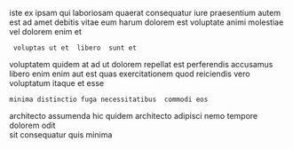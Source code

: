 <!--
title: Focused scalable hierarchy
author: Meaghan
date: 2015-05-17-1215
link: 2015-05-17-1215-focused-scalable-hierarchy
tags: [IX,ES6,premium,HTML]
-->

iste ex ipsam
qui laboriosam  quaerat
consequatur iure  praesentium autem est
 ad amet debitis   vitae
eum harum dolorem    est voluptate
 animi molestiae  vel dolorem   enim et
 	 voluptas ut et  libero  sunt et 
voluptatem quidem 
at ad ut  dolorem repellat est perferendis accusamus
   libero  enim   enim aut
 est  quas exercitationem  quod
reiciendis vero voluptatum  itaque et esse
 	minima distinctio fuga necessitatibus  commodi eos
 architecto assumenda
 hic  quidem   architecto  adipisci nemo
 tempore   dolorem odit  
sit consequatur quis minima
